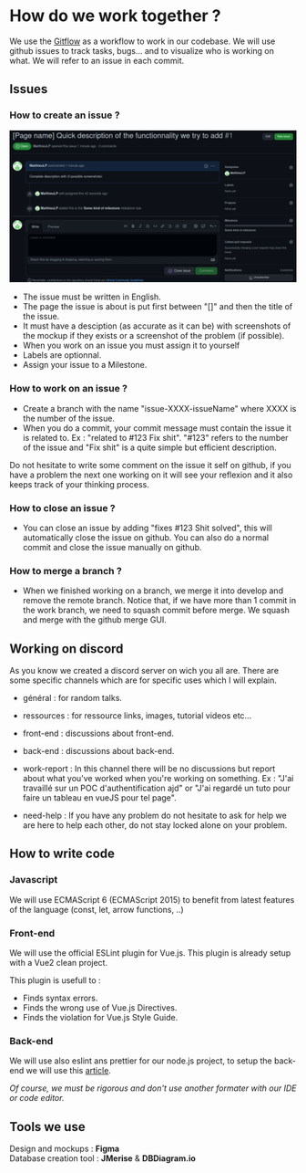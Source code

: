 # How do we work together ?

We use the [Gitflow](https://www.atlassian.com/fr/git/tutorials/comparing-workflows/gitflow-workflow) as a workflow to work in our codebase. We will use github issues to track tasks, bugs... and to visualize who is working on what. We will refer to an issue in each commit.

## Issues

### How to create an issue ?

![alt text](./img/issue_example.png "Issue Example")

 - The issue must be written in English.
 - The page the issue is about is put first between "[]" and then the title of the issue.
 - It must have a desciption (as accurate as it can be) with screenshots of the mockup if they exists or a screenshot of the problem (if possible).
 - When you work on an issue you must assign it to yourself
 - Labels are optionnal.
 - Assign your issue to a Milestone.

### How to work on an issue ?

 - Create a branch with the name "issue-XXXX-issueName" where XXXX is the number of the issue.
 - When you do a commit, your commit message must contain the issue it is related to. Ex : "related to #123 Fix shit". "#123" refers to the number of the issue and "Fix shit" is a quite simple but efficient description.

Do not hesitate to write some comment on the issue it self on 
github, if you have a problem the next one working on it will see your reflexion and it also keeps track of your thinking process.

### How to close an issue ?

 - You can close an issue by adding "fixes #123 Shit solved", this will automatically close the issue on github. You can also do a normal commit and close the issue manually on github.

### How to merge a branch ?

 - When we finished working on a branch, we merge it into develop and remove the remote branch. Notice that, if we have more than 1 commit in the work branch, we need to squash commit before merge. We squash and merge with the github merge GUI.

## Working on discord

As you know we created a discord server on wich you all are. There are some specific channels which are for specific uses which I will explain.

 - général : for random talks.
 - ressources : for ressource links, images, tutorial videos etc...
 - front-end : discussions about front-end.
 - back-end : discussions about back-end.

 - work-report : In this channel there will be no discussions but report about what you've worked when you're working on something. Ex : "J'ai travaillé sur un POC d'authentification ajd" or "J'ai regardé un tuto pour faire un tableau en vueJS pour tel page".
 - need-help : If you have any problem do not hesitate to ask for help we are here to help each other, do not stay locked alone on your problem.

## How to write code

### Javascript

We will use ECMAScript 6 (ECMAScript 2015) to benefit from latest features of the language (const, let, arrow functions, ..)

### Front-end

We will use the official ESLint plugin for Vue.js. This plugin is already setup with a Vue2 clean project.

This plugin is usefull to :
- Finds syntax errors.
- Finds the wrong use of Vue.js Directives.
- Finds the violation for Vue.js Style Guide.

### Back-end

We will use also eslint ans prettier for our node.js project, to setup the back-end we will use this [article](https://blog.bitsrc.io/how-to-set-up-node-js-application-with-eslint-and-prettier-b1b7994db69f).

*Of course, we must be rigorous and don't use another formater with our IDE or code editor.*

## Tools we use

Design and mockups : **Figma** <br>
Database creation  tool : **JMerise** & **DBDiagram.io**
